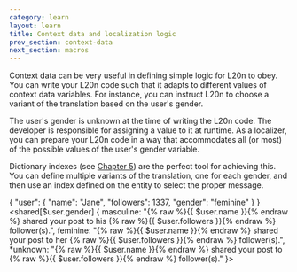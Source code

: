 ```yaml
---
category: learn
layout: learn
title: Context data and localization logic
prev_section: context-data
next_section: macros
---
```


Context data can be very useful in defining simple logic for L20n to obey.  You can write your L20n code such that it adapts to different values of context data variables.  For instance, you can instruct L20n to choose a variant of the translation based on the user's gender.

The user's gender is unknown at the time of writing the L20n code.  The developer is responsible for assigning a value to it at runtime.  As a localizer, you can prepare your L20n code in a way that accommodates all (or most) of the possible values of the user's gender variable.

Dictionary indexes (see <a href="{% post_url 2012-07-05-indexes-for-hash-tables %}">Chapter 5</a>) are the perfect tool for achieving this.  You can define multiple variants of the translation, one for each gender, and then use an index defined on the entity to select the proper message.

<div class="editor dataEditor height5"
  id="dataEditor1"
  data-source="sourceEditor1"
  data-ctxdata="dataEditor1"
  data-output="output1"
>{
    "user": {
        "name": "Jane",
        "followers": 1337,
        "gender": "feminine"
    }
}
</div>
<div class="editor sourceEditor height5"
  id="sourceEditor1"
  data-source="sourceEditor1"
  data-ctxdata="dataEditor1"
  data-output="output1"
>&lt;shared[$user.gender] {
  masculine: "{% raw %}{{ $user.name }}{% endraw %} shared your post to his {% raw %}{{ $user.followers }}{% endraw %} follower(s).",
  feminine: "{% raw %}{{ $user.name }}{% endraw %}  shared your post to her {% raw %}{{ $user.followers }}{% endraw %} follower(s).",
 *unknown: "{% raw %}{{ $user.name }}{% endraw %} shared your post to {% raw %}{{ $user.followers }}{% endraw %} follower(s)."
}&gt;
</div>
<dl id="output1">
</dl>
